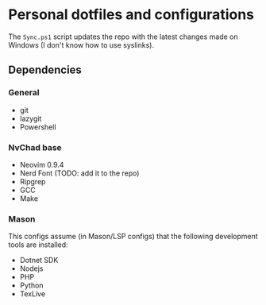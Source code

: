# Personal dotfiles and configurations

The `Sync.ps1` script updates the repo with the latest changes made on Windows (I don't know how to use syslinks).

## Dependencies

### General
- git
- lazygit
- Powershell

### NvChad base

- Neovim 0.9.4
- Nerd Font (TODO: add it to the repo)
- Ripgrep
- GCC
- Make

### Mason

This configs assume (in Mason/LSP configs) that the following development tools are installed:

- Dotnet SDK
- Nodejs
- PHP
- Python
- TexLive
